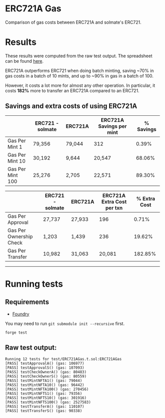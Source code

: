 # ERC721A Gas
Comparison of gas costs between ERC721A and solmate's ERC721.

# Results
These results were computed from the raw test output. The spreadsheet can be found [here](https://docs.google.com/spreadsheets/d/1rr6eCVoSaBk2x66aYsLcko9T2PoTF6dxR85UtryGA00/).

ERC721A outperforms ERC721 when doing batch minting, saving ~70% in gas costs in a batch of 10 mints, and up to ~90% in gas in a batch of 100. 

However, it costs a lot more for almost any other operation. In particular, it costs **182%** more to transfer an ERC721A compared to an ERC721.

## Savings and extra costs of using ERC721A
||ERC721 - solmate|ERC721A|ERC721A Savings per mint|% Savings|
|-|-|-|-|-|
|Gas Per Mint 1|79,356|79,044|312|0.39%|
|Gas Per Mint 10|30,192|9,644|20,547|68.06%|
|Gas Per Mint 100|25,276|2,705|22,571|89.30%|

||ERC721 - solmate|ERC721A|ERC721A Extra Cost per txn|% Extra Cost|
|-|-|-|-|-|
|Gas Per Approval|27,737|27,933|196|0.71%|
|Gas Per Ownership Check|1,203|1,439|236|19.62%|
|Gas Per Transfer|10,982|31,063|20,081|182.85%|

---
# Running tests
## Requirements
* [Foundry](https://book.getfoundry.sh/getting-started/installation)

You may need to run `git submodule init --recursive` first.

```forge test```

## Raw test output:
```
Running 12 tests for test/ERC721AGas.t.sol:ERC721AGas
[PASS] testApprovalA() (gas: 106977)
[PASS] testApprovalS() (gas: 107093)
[PASS] testCheckOwnerA() (gas: 80483)
[PASS] testCheckOwnerS() (gas: 80559)
[PASS] testMintNFTA1() (gas: 79044)
[PASS] testMintNFTA10() (gas: 96442)
[PASS] testMintNFTA100() (gas: 270456)
[PASS] testMintNFTS1() (gas: 79356)
[PASS] testMintNFTS10() (gas: 301916)
[PASS] testMintNFTS100() (gas: 2527583)
[PASS] testTransferA() (gas: 110107)
[PASS] testTransferS() (gas: 90338)
```
